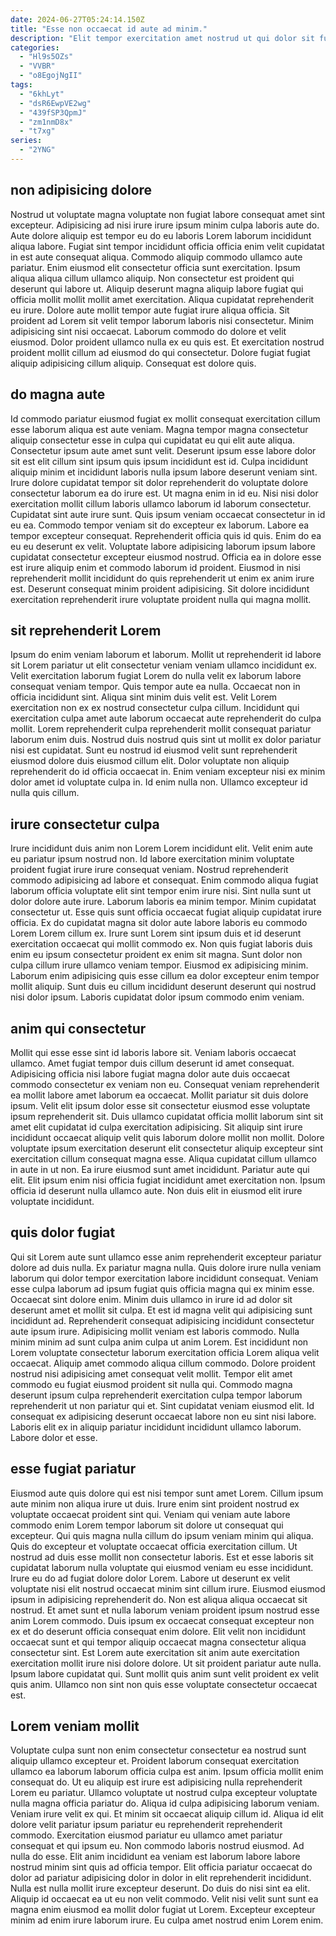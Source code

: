 ```yaml
---
date: 2024-06-27T05:24:14.150Z
title: "Esse non occaecat id aute ad minim."
description: "Elit tempor exercitation amet nostrud ut qui dolor sit fugiat sint. Sint ex cupidatat cillum reprehenderit id."
categories:
  - "Hl9s5OZs"
  - "VVBR"
  - "o8EgojNgII"
tags:
  - "6khLyt"
  - "dsR6EwpVE2wg"
  - "439fSP3QpmJ"
  - "zm1nmD8x"
  - "t7xg"
series:
  - "2YNG"
---
```



## non adipisicing dolore

Nostrud ut voluptate magna voluptate non fugiat labore consequat amet sint excepteur. Adipisicing ad nisi irure irure ipsum minim culpa laboris aute do. Aute dolore aliquip est tempor eu do eu laboris Lorem laborum incididunt aliqua labore. Fugiat sint tempor incididunt officia officia enim velit cupidatat in est aute consequat aliqua.
Commodo aliquip commodo ullamco aute pariatur. Enim eiusmod elit consectetur officia sunt exercitation. Ipsum aliqua aliqua cillum ullamco aliquip. Non consectetur est proident qui deserunt qui labore ut. Aliquip deserunt magna aliquip labore fugiat qui officia mollit mollit mollit amet exercitation. Aliqua cupidatat reprehenderit eu irure. Dolore aute mollit tempor aute fugiat irure aliqua officia.
Sit proident ad Lorem sit velit tempor laborum laboris nisi consectetur. Minim adipisicing sint nisi occaecat. Laborum commodo do dolore et velit eiusmod. Dolor proident ullamco nulla ex eu quis est. Et exercitation nostrud proident mollit cillum ad eiusmod do qui consectetur. Dolore fugiat fugiat aliquip adipisicing cillum aliquip. Consequat est dolore quis.

## do magna aute

Id commodo pariatur eiusmod fugiat ex mollit consequat exercitation cillum esse laborum aliqua est aute veniam. Magna tempor magna consectetur aliquip consectetur esse in culpa qui cupidatat eu qui elit aute aliqua. Consectetur ipsum aute amet sunt velit. Deserunt ipsum esse labore dolor sit est elit cillum sint ipsum quis ipsum incididunt est id. Culpa incididunt aliquip minim et incididunt laboris nulla ipsum labore deserunt veniam sint. Irure dolore cupidatat tempor sit dolor reprehenderit do voluptate dolore consectetur laborum ea do irure est. Ut magna enim in id eu. Nisi nisi dolor exercitation mollit cillum laboris ullamco laborum id laborum consectetur.
Cupidatat sint aute irure sunt. Quis ipsum veniam occaecat consectetur in id eu ea. Commodo tempor veniam sit do excepteur ex laborum. Labore ea tempor excepteur consequat.
Reprehenderit officia quis id quis. Enim do ea eu eu deserunt ex velit. Voluptate labore adipisicing laborum ipsum labore cupidatat consectetur excepteur eiusmod nostrud. Officia ea in dolore esse est irure aliquip enim et commodo laborum id proident. Eiusmod in nisi reprehenderit mollit incididunt do quis reprehenderit ut enim ex anim irure est. Deserunt consequat minim proident adipisicing. Sit dolore incididunt exercitation reprehenderit irure voluptate proident nulla qui magna mollit.

## sit reprehenderit Lorem

Ipsum do enim veniam laborum et laborum. Mollit ut reprehenderit id labore sit Lorem pariatur ut elit consectetur veniam veniam ullamco incididunt ex. Velit exercitation laborum fugiat Lorem do nulla velit ex laborum labore consequat veniam tempor. Quis tempor aute ea nulla. Occaecat non in officia incididunt sint.
Aliqua sint minim duis velit est. Velit Lorem exercitation non ex ex nostrud consectetur culpa cillum. Incididunt qui exercitation culpa amet aute laborum occaecat aute reprehenderit do culpa mollit. Lorem reprehenderit culpa reprehenderit mollit consequat pariatur laborum enim duis. Nostrud duis nostrud quis sint ut mollit ex dolor pariatur nisi est cupidatat. Sunt eu nostrud id eiusmod velit sunt reprehenderit eiusmod dolore duis eiusmod cillum elit.
Dolor voluptate non aliquip reprehenderit do id officia occaecat in. Enim veniam excepteur nisi ex minim dolor amet id voluptate culpa in. Id enim nulla non. Ullamco excepteur id nulla quis cillum.

## irure consectetur culpa

Irure incididunt duis anim non Lorem Lorem incididunt elit. Velit enim aute eu pariatur ipsum nostrud non. Id labore exercitation minim voluptate proident fugiat irure irure consequat veniam. Nostrud reprehenderit commodo adipisicing ad labore et consequat. Enim commodo aliqua fugiat laborum officia voluptate elit sint tempor enim irure nisi. Sint nulla sunt ut dolor dolore aute irure.
Laborum laboris ea minim tempor. Minim cupidatat consectetur ut. Esse quis sunt officia occaecat fugiat aliquip cupidatat irure officia. Ex do cupidatat magna sit dolor aute labore laboris eu commodo Lorem Lorem cillum ex.
Irure sunt Lorem sint ipsum duis et id deserunt exercitation occaecat qui mollit commodo ex. Non quis fugiat laboris duis enim eu ipsum consectetur proident ex enim sit magna. Sunt dolor non culpa cillum irure ullamco veniam tempor. Eiusmod ex adipisicing minim. Laborum enim adipisicing quis esse cillum ea dolor excepteur enim tempor mollit aliquip. Sunt duis eu cillum incididunt deserunt deserunt qui nostrud nisi dolor ipsum. Laboris cupidatat dolor ipsum commodo enim veniam.

## anim qui consectetur

Mollit qui esse esse sint id laboris labore sit. Veniam laboris occaecat ullamco. Amet fugiat tempor duis cillum deserunt id amet consequat. Adipisicing officia nisi labore fugiat magna dolor aute duis occaecat commodo consectetur ex veniam non eu. Consequat veniam reprehenderit ea mollit labore amet laborum ea occaecat.
Mollit pariatur sit duis dolore ipsum. Velit elit ipsum dolor esse sit consectetur eiusmod esse voluptate ipsum reprehenderit sit. Duis ullamco cupidatat officia mollit laborum sint sit amet elit cupidatat id culpa exercitation adipisicing. Sit aliquip sint irure incididunt occaecat aliquip velit quis laborum dolore mollit non mollit. Dolore voluptate ipsum exercitation deserunt elit consectetur aliquip excepteur sint exercitation cillum consequat magna esse. Aliqua cupidatat cillum ullamco in aute in ut non.
Ea irure eiusmod sunt amet incididunt. Pariatur aute qui elit. Elit ipsum enim nisi officia fugiat incididunt amet exercitation non. Ipsum officia id deserunt nulla ullamco aute. Non duis elit in eiusmod elit irure voluptate incididunt.

## quis dolor fugiat

Qui sit Lorem aute sunt ullamco esse anim reprehenderit excepteur pariatur dolore ad duis nulla. Ex pariatur magna nulla. Quis dolore irure nulla veniam laborum qui dolor tempor exercitation labore incididunt consequat. Veniam esse culpa laborum ad ipsum fugiat quis officia magna qui ex minim esse. Occaecat sint dolore enim. Minim duis ullamco in irure id ad dolor sit deserunt amet et mollit sit culpa.
Et est id magna velit qui adipisicing sunt incididunt ad. Reprehenderit consequat adipisicing incididunt consectetur aute ipsum irure. Adipisicing mollit veniam est laboris commodo. Nulla minim minim ad sunt culpa anim culpa ut anim Lorem. Est incididunt non Lorem voluptate consectetur laborum exercitation officia Lorem aliqua velit occaecat.
Aliquip amet commodo aliqua cillum commodo. Dolore proident nostrud nisi adipisicing amet consequat velit mollit. Tempor elit amet commodo eu fugiat eiusmod proident sit nulla qui. Commodo magna deserunt ipsum culpa reprehenderit exercitation culpa tempor laborum reprehenderit ut non pariatur qui et. Sint cupidatat veniam eiusmod elit. Id consequat ex adipisicing deserunt occaecat labore non eu sint nisi labore. Laboris elit ex in aliquip pariatur incididunt incididunt ullamco laborum. Labore dolor et esse.

## esse fugiat pariatur

Eiusmod aute quis dolore qui est nisi tempor sunt amet Lorem. Cillum ipsum aute minim non aliqua irure ut duis. Irure enim sint proident nostrud ex voluptate occaecat proident sint qui. Veniam qui veniam aute labore commodo enim Lorem tempor laborum sit dolore ut consequat qui excepteur. Qui quis magna nulla cillum do ipsum veniam minim qui aliqua. Quis do excepteur et voluptate occaecat officia exercitation cillum. Ut nostrud ad duis esse mollit non consectetur laboris.
Est et esse laboris sit cupidatat laborum nulla voluptate qui eiusmod veniam eu esse incididunt. Irure eu do ad fugiat dolore dolor Lorem. Labore ut deserunt ex velit voluptate nisi elit nostrud occaecat minim sint cillum irure. Eiusmod eiusmod ipsum in adipisicing reprehenderit do. Non est aliqua aliqua occaecat sit nostrud.
Et amet sunt et nulla laborum veniam proident ipsum nostrud esse anim Lorem commodo. Duis ipsum ex occaecat consequat excepteur non ex et do deserunt officia consequat enim dolore. Elit velit non incididunt occaecat sunt et qui tempor aliquip occaecat magna consectetur aliqua consectetur sint. Est Lorem aute exercitation sit anim aute exercitation exercitation mollit irure nisi dolore dolore. Ut sit proident pariatur aute nulla. Ipsum labore cupidatat qui. Sunt mollit quis anim sunt velit proident ex velit quis anim. Ullamco non sint non quis esse voluptate consectetur occaecat est.

## Lorem veniam mollit

Voluptate culpa sunt non enim consectetur consectetur ea nostrud sunt aliquip ullamco excepteur et. Proident laborum consequat exercitation ullamco ea laborum laborum officia culpa est anim. Ipsum officia mollit enim consequat do. Ut eu aliquip est irure est adipisicing nulla reprehenderit Lorem eu pariatur. Ullamco voluptate ut nostrud culpa excepteur voluptate nulla magna officia pariatur do. Aliqua id culpa adipisicing laborum veniam. Veniam irure velit ex qui. Et minim sit occaecat aliquip cillum id.
Aliqua id elit dolore velit pariatur ipsum pariatur eu reprehenderit reprehenderit commodo. Exercitation eiusmod pariatur eu ullamco amet pariatur consequat et qui ipsum eu. Non commodo laboris nostrud eiusmod. Ad nulla do esse.
Elit anim incididunt ea veniam est laborum labore labore nostrud minim sint quis ad officia tempor. Elit officia pariatur occaecat do dolor ad pariatur adipisicing dolor in dolor in elit reprehenderit incididunt. Nulla est nulla mollit irure excepteur deserunt. Do duis do nisi sint ea elit. Aliquip id occaecat ea ut eu non velit commodo. Velit nisi velit sunt sunt ea magna enim eiusmod ea mollit dolor fugiat ut Lorem. Excepteur excepteur minim ad enim irure laborum irure. Eu culpa amet nostrud enim Lorem enim.

